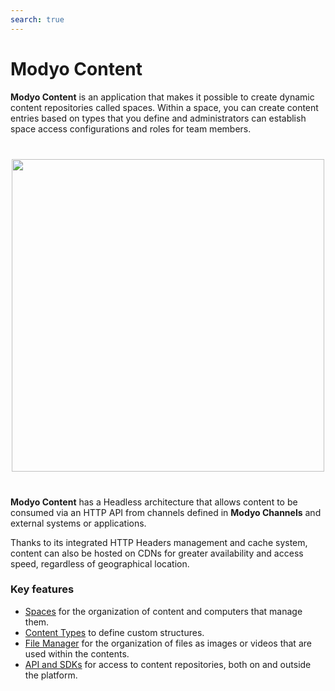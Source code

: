 ```yaml
---
search: true
---
```


# Modyo Content

**Modyo Content** is an application that makes it possible to create dynamic content repositories called spaces. Within a space, you can create content entries based on types that you define and administrators can establish space access configurations and roles for team members.

<img src="/assets/img/content/header.jpg" style="margin: 40px auto; width: 500px; display: block;">

**Modyo Content** has a Headless architecture that allows content to be consumed via an HTTP API from channels defined in **Modyo Channels** and external systems or applications.

Thanks to its integrated HTTP Headers management and cache system, content can also be hosted on CDNs for greater availability and access speed, regardless of geographical location.

### Key features

- [Spaces](/es/platform/content/spaces.html) for the organization of content and computers that manage them.
- [Content Types](/es/platform/content/types.html) to define custom structures.
- [File Manager](/es/platform/content/asset-manager.html) for the organization of files as images or videos that are used within the contents.
- [API and SDKs](/es/platform/content/public-api-reference.html) for access to content repositories, both on and outside the platform.

